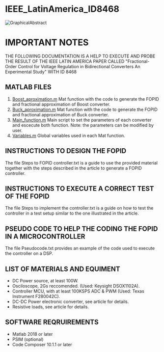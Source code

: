 # IEEE_LatinAmerica_ID8468
![GraphicalAbstract](https://github.com/GerPS0/IEEE_LatinAmerica_ID8468/assets/108953866/53410559-b1f5-47c6-acd6-ece8fdedcb40)

# IMPORTANT NOTES

THE FOLLOWING DOCUMENTATION IS A HELP TO EXECUTE AND PROBE THE RESULT OF THE IEEE LATIN AMERICA PAPER CALLED "Fractional-Order Control for Voltage Regulation in Bidirectional Converters An Experimental Study" WITH ID 8468

## MATLAB FILES
1. [Boost_aproximation.m](https://github.com/GerPS0/IEEE_LatinAmerica_ID8468/blob/main/MATLAB_files/Boost_aproximation.m) Mat function with the code to generate the FOPID and fractional approximation of Boost converter.
2. [Buck_aproximation.m](https://github.com/GerPS0/IEEE_LatinAmerica_ID8468/blob/main/MATLAB_files/Buck_aproximation.m) Mat function with the code to generate the FOPID and fractional approximation of Buck converter.
3. [Main_function.m](https://github.com/GerPS0/IEEE_LatinAmerica_ID8468/blob/main/MATLAB_files/Main_function.m) Main script to set the parameters of each converter and escecute both function. Note: the parameters can be modified by user.
4. [Variables.m](https://github.com/GerPS0/IEEE_LatinAmerica_ID8468/blob/main/MATLAB_files/Variables.m) Global variables used in each Mat function.

## INSTRUCTIONS TO DESIGN THE FOPID
The file Steps to FOPID controller.txt is a guide to use the provided material together with the steps described in the article to generate a FOPID controller.

## INSTRUCTIONS TO EXECUTE A CORRECT TEST OF THE FOPID
The file Steps to implement the controller.txt is a guide on how to test the controller in a test setup similar to the one illustrated in the article.
## PSEUDO CODE TO HELP THE CODING THE FOPID IN A MICROCONTROLLER
The file Pseudocode.txt provides an example of the code used to execute the controller on a DSP.
## LIST OF MATERIALS AND EQUIMENT
* DC Power source, at least 100W.
* Osciloscope, 2Gs reccomended. (Used: Keysight DSOX1102A).
* Controller MCU, with at least 100KSPS ADC & PWM (Used: Texas Instrument F280042C).
* DC-DC Power electronic converter, see article for details.
* Resistive loads, see article for details.

## SOFTWARE REQRUIREMENTS
* Matlab 2018 or later
* PSIM (optional)
* Code Composer 10.1.1 or later
